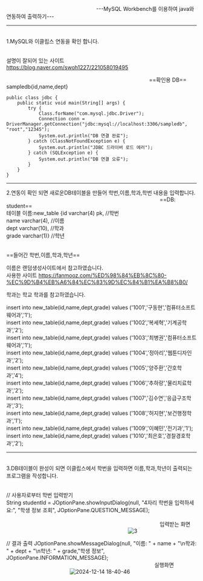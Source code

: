                  ---MySQL Workbench를 이용하여 java와 연동하여 출력하기---
<hr>
</br>1.MySQL와 이클립스 연동을 확인 합니다.

</br>설명이 잘되어 있는 사이트
</br>https://blog.naver.com/swoh1227/221058019495


                           ==확인용 DB==
</br>sampledb{id,name,dept}

	public class jdbc {
		public static void main(String[] args) {
			try {
				Class.forName("com.mysql.jdbc.Driver");
				Connection conn = DriverManager.getConnection("jdbc:mysql://localhost:3306/sampledb", "root","12345");
				System.out.println("DB 연결 완료");
			} catch (ClassNotFoundException e) {
				System.out.println("JDBC 드라이버 로드 에러");
			} catch (SQLException e) {
				System.out.println("DB 연결 오류");
			}
		}
	}
<hr>
2.연동이 확인 되면 새로운DB테이블을 만들어 학번,이름,학과,학번 내용을 입력합니다. 
</br>
                             ==DB: student==
</br>테이블 이름:new_table {id varchar(4) pk,   //학번
                    </br>  name varchar(4),    //이름
                    </br>  dept varchar(10),   //학과
                  </br>    grade varchar(1)}   //학년

</br>==들어간 학번,이름,학과,학년==

이름은 랜덤생성사이트에서 참고하였습니다.</br>
사용한 사이트
https://fanmooz.com/%ED%98%84%EB%8C%80-%EC%9D%B4%EB%A6%84%EC%83%9D%EC%84%B1%EA%B8%B0/

학과는 학교 학과를 참고하였습니다.

insert into new_table(id,name,dept,grade) values ('1001','구동현','컴퓨터소프트웨어과','1');</br>
insert into new_table(id,name,dept,grade) values ('1002','복세혁','기계공학과','2');</br>
insert into new_table(id,name,dept,grade) values ('1003','최병권','컴퓨터소프트웨어과','1');</br>
insert into new_table(id,name,dept,grade) values ('1004','정아리','웹툰디자인과','2');</br>
insert into new_table(id,name,dept,grade) values ('1005','양주환','간호학과','4');</br>
insert into new_table(id,name,dept,grade) values ('1006','추하랑','물리치료학과','2');</br>
insert into new_table(id,name,dept,grade) values ('1007','김수연','응급구조학과','3');</br>
insert into new_table(id,name,dept,grade) values ('1008','허지현','보건행정학과','1');</br>
insert into new_table(id,name,dept,grade) values ('1009','이혜민','전기과','1');</br>
insert into new_table(id,name,dept,grade) values ('1010','최은호','경찰경호학과','2');
<hr>
</br>3.DB테이블이 완성이 되면 이클립스에서 학번을 입력하면 이름,학과,학년이 출력되는 프로그램을 작성합니다.</br>

</br>// 사용자로부터 학번 입력받기</br>
String studentId = JOptionPane.showInputDialog(null, "4자리 학번을 입력하세요:", "학생 정보 조회", JOptionPane.QUESTION_MESSAGE);</br></br>
                             입력받는 화면</br>
                       ![3](https://github.com/user-attachments/assets/597f9ef5-c8c2-49dc-86d8-967da92d1927)

// 결과 출력
 JOptionPane.showMessageDialog(null, "이름: " + name + "\n학과: " + dept + "\n학년: " + grade,"학생 정보", JOptionPane.INFORMATION_MESSAGE);</br>
                            실행화면</br>
            ![2024-12-14 18-40-46](https://github.com/user-attachments/assets/cc3f8075-2971-42b7-815d-2f7e6a085c83)











